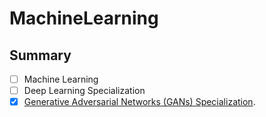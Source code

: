 # MachineLearning

## Summary
- [ ] Machine Learning
- [ ] Deep Learning Specialization
- [x] [Generative Adversarial Networks (GANs) Specialization](https://github.com/SangYoungJung/MachineLearning/blob/main/summary/GAN_Specialization_summary.odp).
